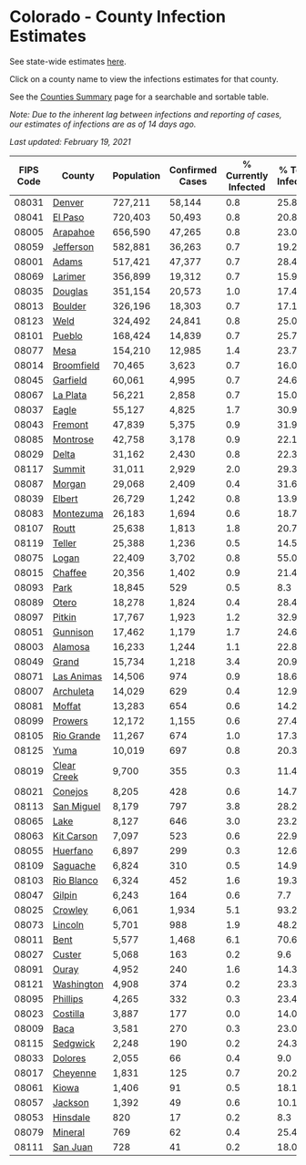 # Colorado - County Infection Estimates

See state-wide estimates [here](/infections/us-co).

Click on a county name to view the infections estimates for that county.

See the [Counties Summary](/infections/summary-counties) page for a searchable and sortable table.

*Note: Due to the inherent lag between infections and reporting of cases, our estimates of infections are as of 14 days ago.*

*Last updated: February 19, 2021*

|   FIPS Code |                     County |   Population |   Confirmed Cases |   % Currently Infected |   % Total Infected |
|-------------|----------------------------|--------------|-------------------|------------------------|--------------------|
|       08031 |           [Denver](denver) |      727,211 |            58,144 |                    0.8 |               25.8 |
|       08041 |         [El Paso](el-paso) |      720,403 |            50,493 |                    0.8 |               20.8 |
|       08005 |       [Arapahoe](arapahoe) |      656,590 |            47,265 |                    0.8 |               23.0 |
|       08059 |     [Jefferson](jefferson) |      582,881 |            36,263 |                    0.7 |               19.2 |
|       08001 |             [Adams](adams) |      517,421 |            47,377 |                    0.7 |               28.4 |
|       08069 |         [Larimer](larimer) |      356,899 |            19,312 |                    0.7 |               15.9 |
|       08035 |         [Douglas](douglas) |      351,154 |            20,573 |                    1.0 |               17.4 |
|       08013 |         [Boulder](boulder) |      326,196 |            18,303 |                    0.7 |               17.1 |
|       08123 |               [Weld](weld) |      324,492 |            24,841 |                    0.8 |               25.0 |
|       08101 |           [Pueblo](pueblo) |      168,424 |            14,839 |                    0.7 |               25.7 |
|       08077 |               [Mesa](mesa) |      154,210 |            12,985 |                    1.4 |               23.7 |
|       08014 |   [Broomfield](broomfield) |       70,465 |             3,623 |                    0.7 |               16.0 |
|       08045 |       [Garfield](garfield) |       60,061 |             4,995 |                    0.7 |               24.6 |
|       08067 |       [La Plata](la-plata) |       56,221 |             2,858 |                    0.7 |               15.0 |
|       08037 |             [Eagle](eagle) |       55,127 |             4,825 |                    1.7 |               30.9 |
|       08043 |         [Fremont](fremont) |       47,839 |             5,375 |                    0.9 |               31.9 |
|       08085 |       [Montrose](montrose) |       42,758 |             3,178 |                    0.9 |               22.1 |
|       08029 |             [Delta](delta) |       31,162 |             2,430 |                    0.8 |               22.3 |
|       08117 |           [Summit](summit) |       31,011 |             2,929 |                    2.0 |               29.3 |
|       08087 |           [Morgan](morgan) |       29,068 |             2,409 |                    0.4 |               31.6 |
|       08039 |           [Elbert](elbert) |       26,729 |             1,242 |                    0.8 |               13.9 |
|       08083 |     [Montezuma](montezuma) |       26,183 |             1,694 |                    0.6 |               18.7 |
|       08107 |             [Routt](routt) |       25,638 |             1,813 |                    1.8 |               20.7 |
|       08119 |           [Teller](teller) |       25,388 |             1,236 |                    0.5 |               14.5 |
|       08075 |             [Logan](logan) |       22,409 |             3,702 |                    0.8 |               55.0 |
|       08015 |         [Chaffee](chaffee) |       20,356 |             1,402 |                    0.9 |               21.4 |
|       08093 |               [Park](park) |       18,845 |               529 |                    0.5 |                8.3 |
|       08089 |             [Otero](otero) |       18,278 |             1,824 |                    0.4 |               28.4 |
|       08097 |           [Pitkin](pitkin) |       17,767 |             1,923 |                    1.2 |               32.9 |
|       08051 |       [Gunnison](gunnison) |       17,462 |             1,179 |                    1.7 |               24.6 |
|       08003 |         [Alamosa](alamosa) |       16,233 |             1,244 |                    1.1 |               22.8 |
|       08049 |             [Grand](grand) |       15,734 |             1,218 |                    3.4 |               20.9 |
|       08071 |   [Las Animas](las-animas) |       14,506 |               974 |                    0.9 |               18.6 |
|       08007 |     [Archuleta](archuleta) |       14,029 |               629 |                    0.4 |               12.9 |
|       08081 |           [Moffat](moffat) |       13,283 |               654 |                    0.6 |               14.2 |
|       08099 |         [Prowers](prowers) |       12,172 |             1,155 |                    0.6 |               27.4 |
|       08105 |   [Rio Grande](rio-grande) |       11,267 |               674 |                    1.0 |               17.3 |
|       08125 |               [Yuma](yuma) |       10,019 |               697 |                    0.8 |               20.3 |
|       08019 | [Clear Creek](clear-creek) |        9,700 |               355 |                    0.3 |               11.4 |
|       08021 |         [Conejos](conejos) |        8,205 |               428 |                    0.6 |               14.7 |
|       08113 |   [San Miguel](san-miguel) |        8,179 |               797 |                    3.8 |               28.2 |
|       08065 |               [Lake](lake) |        8,127 |               646 |                    3.0 |               23.2 |
|       08063 |   [Kit Carson](kit-carson) |        7,097 |               523 |                    0.6 |               22.9 |
|       08055 |       [Huerfano](huerfano) |        6,897 |               299 |                    0.3 |               12.6 |
|       08109 |       [Saguache](saguache) |        6,824 |               310 |                    0.5 |               14.9 |
|       08103 |   [Rio Blanco](rio-blanco) |        6,324 |               452 |                    1.6 |               19.3 |
|       08047 |           [Gilpin](gilpin) |        6,243 |               164 |                    0.6 |                7.7 |
|       08025 |         [Crowley](crowley) |        6,061 |             1,934 |                    5.1 |               93.2 |
|       08073 |         [Lincoln](lincoln) |        5,701 |               988 |                    1.9 |               48.2 |
|       08011 |               [Bent](bent) |        5,577 |             1,468 |                    6.1 |               70.6 |
|       08027 |           [Custer](custer) |        5,068 |               163 |                    0.2 |                9.6 |
|       08091 |             [Ouray](ouray) |        4,952 |               240 |                    1.6 |               14.3 |
|       08121 |   [Washington](washington) |        4,908 |               374 |                    0.2 |               23.3 |
|       08095 |       [Phillips](phillips) |        4,265 |               332 |                    0.3 |               23.4 |
|       08023 |       [Costilla](costilla) |        3,887 |               177 |                    0.0 |               14.0 |
|       08009 |               [Baca](baca) |        3,581 |               270 |                    0.3 |               23.0 |
|       08115 |       [Sedgwick](sedgwick) |        2,248 |               190 |                    0.2 |               24.3 |
|       08033 |         [Dolores](dolores) |        2,055 |                66 |                    0.4 |                9.0 |
|       08017 |       [Cheyenne](cheyenne) |        1,831 |               125 |                    0.7 |               20.2 |
|       08061 |             [Kiowa](kiowa) |        1,406 |                91 |                    0.5 |               18.1 |
|       08057 |         [Jackson](jackson) |        1,392 |                49 |                    0.6 |               10.1 |
|       08053 |       [Hinsdale](hinsdale) |          820 |                17 |                    0.2 |                8.3 |
|       08079 |         [Mineral](mineral) |          769 |                62 |                    0.4 |               25.4 |
|       08111 |       [San Juan](san-juan) |          728 |                41 |                    0.2 |               18.0 |